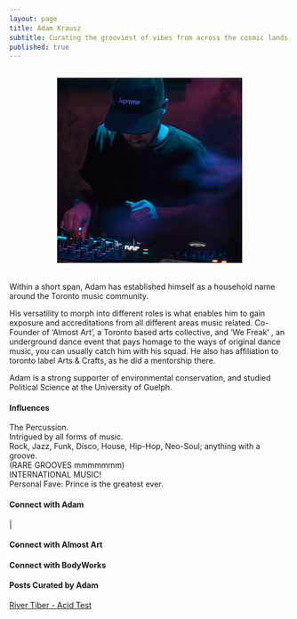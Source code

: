 ```yaml
---
layout: page
title: Adam Krausz
subtitle: Curating the grooviest of vibes from across the cosmic lands.
published: true
---
```

<br>
<div style="text-align:center">
<img src ="/img/adam-krausz.png"/>
</div>
<br>

Within a short span, Adam has established himself as a household name around the Toronto music community. 

His versatility to morph into different roles is what enables him to gain exposure and accreditations from all different areas music related. Co-Founder of ‘Almost Art’, a Toronto based arts collective, and ‘We Freak’ , an underground dance event that pays homage to the ways of original dance music, you can usually catch him with his squad. He also has affiliation to toronto label Arts & Crafts, as he did a mentorship there.

Adam is a strong supporter of environmental conservation, and studied Political Science at the University of Guelph. 


#### Influences

The Percussion. <br>
Intrigued by all forms of music. <br>
Rock, Jazz, Funk, Disco, House, Hip-Hop, Neo-Soul; anything with a groove. <br>
(RARE GROOVES mmmmmmm) <br>
INTERNATIONAL MUSIC! <br>
Personal Fave: Prince is the greatest ever.

#### Connect with Adam

<a class="fa fa-facebook" href="https://www.facebook.com/adam.krausz" target="_blank"></a> | 
<a class="fa fa-instagram" href="https://www.instagram.com/akrausz" target="_blank"></a>

#### Connect with Almost Art 

<a class="fa fa-facebook" href="https://www.facebook.com/almostart" target="_blank"></a>

#### Connect with BodyWorks 

<a class="fa fa-facebook" href="https://www.facebook.com/bodyworksto" target="_blank"></a>

#### Posts Curated by Adam

[River Tiber - Acid Test](https://rwz.io/river-tiber-acid-test/)
